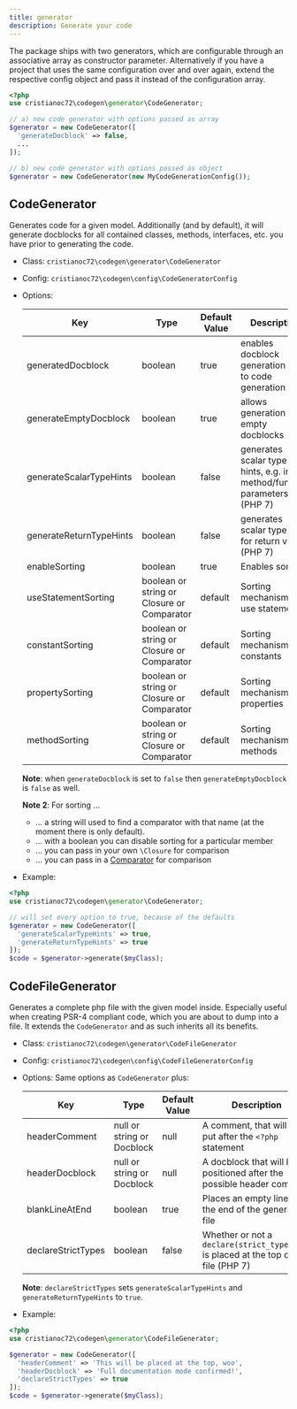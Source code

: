 ```yaml
---
title: generator
description: Generate your code
---
```


The package ships with two generators, which are configurable through an associative array as constructor parameter. Alternatively if you have a project that uses the same configuration over and over again, extend the respective config object and pass it instead of the configuration array.

```php
<?php
use cristianoc72\codegen\generator\CodeGenerator;

// a) new code generator with options passed as array
$generator = new CodeGenerator([
  'generateDocblock' => false,
  ...
]);

// b) new code generator with options passed as object
$generator = new CodeGenerator(new MyCodeGenerationConfig());
```

## CodeGenerator

Generates code for a given model. Additionally (and by default), it will generate docblocks for all contained classes, methods, interfaces, etc. you have prior to generating the code.

-   Class: `cristianoc72\codegen\generator\CodeGenerator`
-   Config: `cristianoc72\codegen\config\CodeGeneratorConfig`
-   Options:

    Key | Type | Default Value | Description
    ----|------|---------------|------------
    generatedDocblock | boolean | true | enables docblock generation prior to code generation
    generateEmptyDocblock | boolean | true |allows generation of empty docblocks
    generateScalarTypeHints | boolean | false | generates scalar type hints, e.g. in method/function parameters (PHP 7)
    generateReturnTypeHints | boolean | false | generates scalar type hints for return values (PHP 7)
    enableSorting | boolean | true | Enables sorting
    useStatementSorting | boolean or string or Closure or Comparator | default | Sorting mechanism for use statements
    constantSorting | boolean or string or Closure or Comparator | default | Sorting mechanism for constants
    propertySorting | boolean or string or Closure or Comparator | default | Sorting mechanism for properties
    methodSorting | boolean or string or Closure or Comparator | default | Sorting mechanism for methods
    
    **Note**: when `generateDocblock` is set to `false` then `generateEmptyDocblock` is `false` as well.

    **Note 2**: For sorting ...

    -   ... a string will used to find a comparator with that name (at the moment there is only default).
    -   ... with a boolean you can disable sorting for a particular member
    -   ... you can pass in your own `\Closure` for comparison
    -   ... you can pass in a [Comparator](https://phootwork.github.io/lang/comparison/) for comparison
-   Example:

```php
<?php
use cristianoc72\codegen\generator\CodeGenerator;

// will set every option to true, because of the defaults
$generator = new CodeGenerator([
  'generateScalarTypeHints' => true,
  'generateReturnTypeHints' => true
]);
$code = $generator->generate($myClass);
```
    
## CodeFileGenerator

Generates a complete php file with the given model inside. Especially useful when creating PSR-4 compliant code, which you are about to dump into a file. It extends the `CodeGenerator` and as such inherits all its benefits.

-   Class: `cristianoc72\codegen\generator\CodeFileGenerator`
-   Config: `cristianoc72\codegen\config\CodeFileGeneratorConfig`
-   Options: Same options as `CodeGenerator` plus:

    Key | Type | Default Value | Description
    ----|------|---------------|------------
    headerComment | null or string or Docblock | null | A comment, that will be put after the `<?php` statement
    headerDocblock | null or string or Docblock | null | A docblock that will be positioned after the possible header comment
    blankLineAtEnd | boolean | true | Places an empty line at the end of the generated file
    declareStrictTypes | boolean | false | Whether or not a `declare(strict_types=1);` is placed at the top of the file (PHP 7)
    
    **Note**: `declareStrictTypes` sets `generateScalarTypeHints` and `generateReturnTypeHints` to `true`.

-   Example:

```php
<?php
use cristianoc72\codegen\generator\CodeFileGenerator;

$generator = new CodeGenerator([
  'headerComment' => 'This will be placed at the top, woo',
  'headerDocblock' => 'Full documentation mode confirmed!',
  'declareStrictTypes' => true
]);
$code = $generator->generate($myClass);
```
